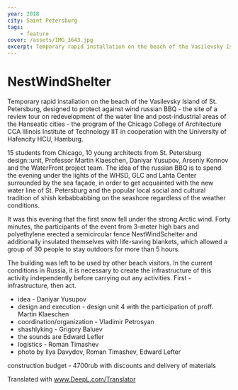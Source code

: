 ```yaml
---
year: 2018
city: Saint Petersburg
tags:
    - feature
cover: /assets/IMG_3643.jpg
excerpt: Temporary rapid installation on the beach of the Vasilevsky Island of St. Petersburg is designed to protect from wind russian BBQ ---a review tour point for redevelopment of the water line and post-industrial areas of the Hanseatic cities - the program of the Chicago College of Architecture CCA Illinois Institute of Technology IIT in cooperation with the University of Hafencity HCU, Hamburg.
---
```


# NestWindShelter

Temporary rapid installation on the beach of the Vasilevsky Island of St. Petersburg, designed to protect against wind russian BBQ - the site of a review tour on redevelopment of the water line and post-industrial areas of the Hanseatic cities - the program of the Chicago College of Architecture CCA Illinois Institute of Technology IIT in cooperation with the University of Hafencity HCU, Hamburg. 

15 students from Chicago, 10 young architects from St. Petersburg design::unit, Professor Martin Klaeschen, Daniyar Yusupov, Arseniy Konnov and the WaterFront project team.
The idea of the russian BBQ is to spend the evening under the lights of the WHSD, GLC and Lahta Center surrounded by the sea façade, in order to get acquainted with the new water line of St. Petersburg and the popular local social and cultural tradition of shish kebabbabbing on the seashore regardless of the weather conditions. 

It was this evening that the first snow fell under the strong Arctic wind.
Forty minutes, the participants of the event from 3-meter high bars and polyethylene erected a semicircular fence NestWindSchelter and additionally insulated themselves with life-saving blankets, which allowed a group of 30 people to stay outdoors for more than 5 hours.

The building was left to be used by other beach visitors. In the current conditions in Russia, it is necessary to create the infrastructure of this activity independently before carrying out any activities. First - infrastructure, then act.

- idea - Daniyar Yusupov
- design and execution - design unit 4 with the participation of proff. Martin Klaeschen
- coordination/organization - Vladimir Petrosyan
- shashlyking - Grigory Baluev
- the sounds are Edward Lefler
- logistics - Roman Timashev
- photo by Ilya Davydov, Roman Timashev, Edward Lefter

construction budget - 4700rub with discounts and delivery of materials

Translated with www.DeepL.com/Translator
